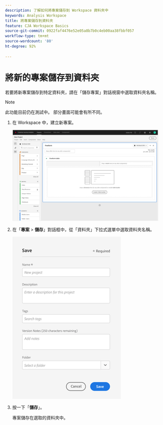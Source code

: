 ```yaml
---
description: 了解如何將專案儲存到 Workspace 資料夾中
keywords: Analysis Workspace
title: 將專案儲存到資料夾
feature: CJA Workspace Basics
source-git-commit: 0922faf4476e52e05a8b7b0c4eb00aa38fbbf057
workflow-type: tm+mt
source-wordcount: '80'
ht-degree: 92%

---
```



# 將新的專案儲存到資料夾

若要將新專案儲存到特定資料夾，請在「儲存專案」對話視窗中選取資料夾名稱。

>[!NOTE]
>
>此功能目前仍在測試中。 部分畫面可能會有所不同。

1. 在 Workspace 中，建立新專案。

   ![](/help/analysis-workspace/build-workspace-project/assets/save-to-folder1.png)

1. 在「**專案** > **儲存**」對話框中，從「資料夾」下拉式選單中選取資料夾名稱。

   ![](/help/analysis-workspace/build-workspace-project/assets/save-to-folder2.png)

1. 按一下「**儲存**」。

   專案儲存在選取的資料夾中。

